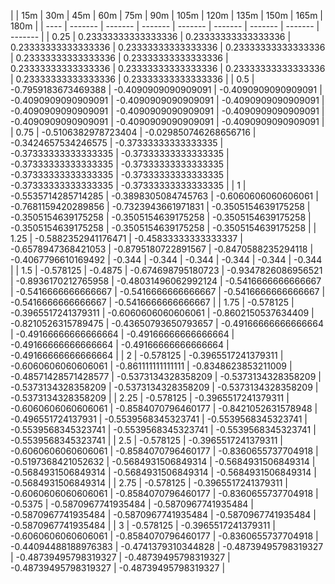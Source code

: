 | | 15m | 30m | 45m | 60m | 75m | 90m | 105m | 120m | 135m | 150m | 165m | 180m | 
| ---- | ------- | ------- | ------- | ------- | ------- | ------- | ------- | ------- |
| 0.25 | 0.23333333333333336 | 0.23333333333333336 | 0.23333333333333336 | 0.23333333333333336 | 0.23333333333333336 | 0.23333333333333336 | 0.23333333333333336 | 0.23333333333333336 | 0.23333333333333336 | 0.23333333333333336 | 0.23333333333333336 | 0.23333333333333336 | 
| 0.5 | -0.7959183673469388 | -0.4090909090909091 | -0.4090909090909091 | -0.4090909090909091 | -0.4090909090909091 | -0.4090909090909091 | -0.4090909090909091 | -0.4090909090909091 | -0.4090909090909091 | -0.4090909090909091 | -0.4090909090909091 | -0.4090909090909091 | 
| 0.75 | -0.5106382978723404 | -0.029850746268656716 | -0.3424657534246575 | -0.37333333333333335 | -0.37333333333333335 | -0.37333333333333335 | -0.37333333333333335 | -0.37333333333333335 | -0.37333333333333335 | -0.37333333333333335 | -0.37333333333333335 | -0.37333333333333335 | 
| 1 | -0.5535714285714285 | -0.3898305084745763 | -0.6060606060606061 | -0.7681159420289856 | -0.7323943661971831 | -0.3505154639175258 | -0.3505154639175258 | -0.3505154639175258 | -0.3505154639175258 | -0.3505154639175258 | -0.3505154639175258 | -0.3505154639175258 | 
| 1.25 | -0.5882352941176471 | -0.45833333333333337 | -0.6578947368421053 | -0.8795180722891567 | -0.8470588235294118 | -0.4067796610169492 | -0.344 | -0.344 | -0.344 | -0.344 | -0.344 | -0.344 | 
| 1.5 | -0.578125 | -0.4875 | -0.674698795180723 | -0.9347826086956521 | -0.8936170212765958 | -0.48031496062992124 | -0.5416666666666667 | -0.5416666666666667 | -0.5416666666666667 | -0.5416666666666667 | -0.5416666666666667 | -0.5416666666666667 | 
| 1.75 | -0.578125 | -0.3965517241379311 | -0.6060606060606061 | -0.8602150537634409 | -0.8210526315789475 | -0.43650793650793657 | -0.49166666666666664 | -0.49166666666666664 | -0.49166666666666664 | -0.49166666666666664 | -0.49166666666666664 | -0.49166666666666664 | 
| 2 | -0.578125 | -0.3965517241379311 | -0.6060606060606061 | -0.861111111111111 | -0.8348623853211009 | -0.48571428571428577 | -0.5373134328358209 | -0.5373134328358209 | -0.5373134328358209 | -0.5373134328358209 | -0.5373134328358209 | -0.5373134328358209 | 
| 2.25 | -0.578125 | -0.3965517241379311 | -0.6060606060606061 | -0.8584070796460177 | -0.8421052631578948 | -0.496551724137931 | -0.5539568345323741 | -0.5539568345323741 | -0.5539568345323741 | -0.5539568345323741 | -0.5539568345323741 | -0.5539568345323741 | 
| 2.5 | -0.578125 | -0.3965517241379311 | -0.6060606060606061 | -0.8584070796460177 | -0.8360655737704918 | -0.5197368421052632 | -0.5684931506849314 | -0.5684931506849314 | -0.5684931506849314 | -0.5684931506849314 | -0.5684931506849314 | -0.5684931506849314 | 
| 2.75 | -0.578125 | -0.3965517241379311 | -0.6060606060606061 | -0.8584070796460177 | -0.8360655737704918 | -0.5375 | -0.5870967741935484 | -0.5870967741935484 | -0.5870967741935484 | -0.5870967741935484 | -0.5870967741935484 | -0.5870967741935484 | 
| 3 | -0.578125 | -0.3965517241379311 | -0.6060606060606061 | -0.8584070796460177 | -0.8360655737704918 | -0.44094488188976383 | -0.4741379310344828 | -0.48739495798319327 | -0.48739495798319327 | -0.48739495798319327 | -0.48739495798319327 | -0.48739495798319327 | 
